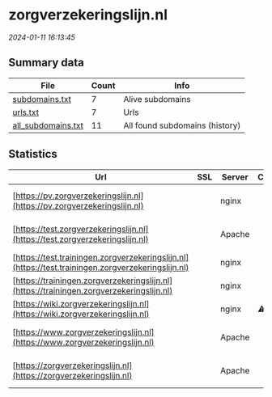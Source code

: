 # zorgverzekeringslijn.nl
*2024-01-11 16:13:45*
## Summary data
| File       | Count | Info |
|------------|-------|------|
|[subdomains.txt](/data/zorgverzekeringslijn.nl/subdomains.txt)|7|Alive subdomains|
|[urls.txt](/data/zorgverzekeringslijn.nl/urls.txt)|7|Urls|
|[all_subdomains.txt](/data/zorgverzekeringslijn.nl/all_subdomains.txt)|11|All found subdomains (history)|
## Statistics
| Url | SSL | Server | Cookie | HSTS | CSP | XFO | XXP | RP | Tech |Title |
|------------|-------|------|------|------|------|------|------|------|------|------|
|[https://pv.zorgverzekeringslijn.nl](https://pv.zorgverzekeringslijn.nl)| |nginx| |:white_check_mark: |:white_check_mark: |:white_check_mark: |:white_check_mark: |HSTS Nginx|You received ema...|
|[https://test.zorgverzekeringslijn.nl](https://test.zorgverzekeringslijn.nl)| |Apache| | | | | |:white_check_mark: |Apache HTTP Serv...|401 Unauthorized|
|[https://test.trainingen.zorgverzekeringslijn.nl](https://test.trainingen.zorgverzekeringslijn.nl)| |nginx| |:white_check_mark: |:warning: |:white_check_mark: |:white_check_mark: |:white_check_mark: |Nginx|Redirecting to h...|
|[https://trainingen.zorgverzekeringslijn.nl](https://trainingen.zorgverzekeringslijn.nl)| |nginx| |:white_check_mark: |:warning: |:white_check_mark: |:white_check_mark: |:white_check_mark: |Nginx|Redirecting to h...|
|[https://wiki.zorgverzekeringslijn.nl](https://wiki.zorgverzekeringslijn.nl)| |nginx|:warning: | | | | |:white_check_mark: |Nginx|Test Page for th...|
|[https://www.zorgverzekeringslijn.nl](https://www.zorgverzekeringslijn.nl)| |Apache| |:white_check_mark: |:warning: |:white_check_mark: |:white_check_mark: |:white_check_mark: |Apache HTTP Serv...|Zorgverzekerings...|
|[https://zorgverzekeringslijn.nl](https://zorgverzekeringslijn.nl)| |Apache| |:white_check_mark: |:warning: |:white_check_mark: |:white_check_mark: |:white_check_mark: |Apache HTTP Serv...|301 Moved Perman...|